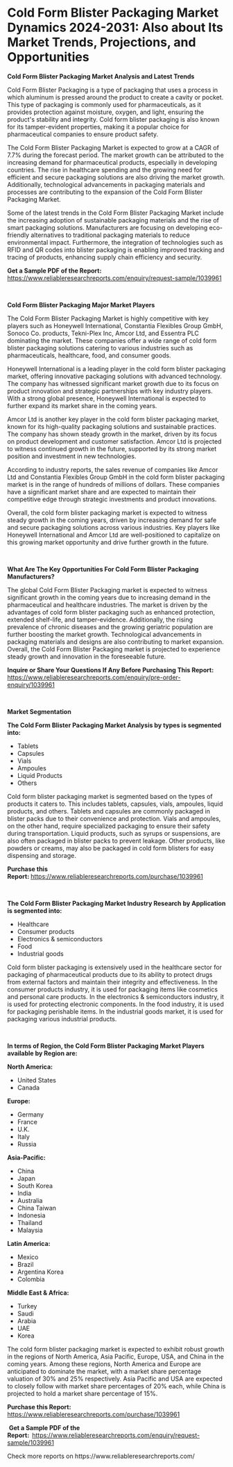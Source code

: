 <p><h1>Cold Form Blister Packaging Market Dynamics 2024-2031: Also about Its Market Trends, Projections, and Opportunities</h1></p><p><strong>Cold Form Blister Packaging Market Analysis and Latest Trends</strong></p>
<p><p>Cold Form Blister Packaging is a type of packaging that uses a process in which aluminum is pressed around the product to create a cavity or pocket. This type of packaging is commonly used for pharmaceuticals, as it provides protection against moisture, oxygen, and light, ensuring the product's stability and integrity. Cold form blister packaging is also known for its tamper-evident properties, making it a popular choice for pharmaceutical companies to ensure product safety.</p><p>The Cold Form Blister Packaging Market is expected to grow at a CAGR of 7.7% during the forecast period. The market growth can be attributed to the increasing demand for pharmaceutical products, especially in developing countries. The rise in healthcare spending and the growing need for efficient and secure packaging solutions are also driving the market growth. Additionally, technological advancements in packaging materials and processes are contributing to the expansion of the Cold Form Blister Packaging Market.</p><p>Some of the latest trends in the Cold Form Blister Packaging Market include the increasing adoption of sustainable packaging materials and the rise of smart packaging solutions. Manufacturers are focusing on developing eco-friendly alternatives to traditional packaging materials to reduce environmental impact. Furthermore, the integration of technologies such as RFID and QR codes into blister packaging is enabling improved tracking and tracing of products, enhancing supply chain efficiency and security.</p></p>
<p><strong>Get a Sample PDF of the Report:&nbsp;</strong> <a href="https://www.reliableresearchreports.com/enquiry/request-sample/1039961">https://www.reliableresearchreports.com/enquiry/request-sample/1039961</a></p>
<p>&nbsp;</p>
<p><strong>Cold Form Blister Packaging Major Market Players</strong></p>
<p><p>The Cold Form Blister Packaging Market is highly competitive with key players such as Honeywell International, Constantia Flexibles Group GmbH, Sonoco Co. products, Tekni-Plex Inc, Amcor Ltd, and Essentra PLC dominating the market. These companies offer a wide range of cold form blister packaging solutions catering to various industries such as pharmaceuticals, healthcare, food, and consumer goods.</p><p>Honeywell International is a leading player in the cold form blister packaging market, offering innovative packaging solutions with advanced technology. The company has witnessed significant market growth due to its focus on product innovation and strategic partnerships with key industry players. With a strong global presence, Honeywell International is expected to further expand its market share in the coming years.</p><p>Amcor Ltd is another key player in the cold form blister packaging market, known for its high-quality packaging solutions and sustainable practices. The company has shown steady growth in the market, driven by its focus on product development and customer satisfaction. Amcor Ltd is projected to witness continued growth in the future, supported by its strong market position and investment in new technologies.</p><p>According to industry reports, the sales revenue of companies like Amcor Ltd and Constantia Flexibles Group GmbH in the cold form blister packaging market is in the range of hundreds of millions of dollars. These companies have a significant market share and are expected to maintain their competitive edge through strategic investments and product innovations.</p><p>Overall, the cold form blister packaging market is expected to witness steady growth in the coming years, driven by increasing demand for safe and secure packaging solutions across various industries. Key players like Honeywell International and Amcor Ltd are well-positioned to capitalize on this growing market opportunity and drive further growth in the future.</p></p>
<p>&nbsp;</p>
<p><strong>What Are The Key Opportunities For Cold Form Blister Packaging Manufacturers?</strong></p>
<p><p>The global Cold Form Blister Packaging market is expected to witness significant growth in the coming years due to increasing demand in the pharmaceutical and healthcare industries. The market is driven by the advantages of cold form blister packaging such as enhanced protection, extended shelf-life, and tamper-evidence. Additionally, the rising prevalence of chronic diseases and the growing geriatric population are further boosting the market growth. Technological advancements in packaging materials and designs are also contributing to market expansion. Overall, the Cold Form Blister Packaging market is projected to experience steady growth and innovation in the foreseeable future.</p></p>
<p><strong>Inquire or Share Your Questions If Any Before Purchasing This Report:</strong> <a href="https://www.reliableresearchreports.com/enquiry/pre-order-enquiry/1039961">https://www.reliableresearchreports.com/enquiry/pre-order-enquiry/1039961</a></p>
<p>&nbsp;</p>
<p><strong>Market Segmentation</strong></p>
<p><strong>The Cold Form Blister Packaging Market Analysis by types is segmented into:</strong></p>
<p><ul><li>Tablets</li><li>Capsules</li><li>Vials</li><li>Ampoules</li><li>Liquid Products</li><li>Others</li></ul></p>
<p><p>Cold form blister packaging market is segmented based on the types of products it caters to. This includes tablets, capsules, vials, ampoules, liquid products, and others. Tablets and capsules are commonly packaged in blister packs due to their convenience and protection. Vials and ampoules, on the other hand, require specialized packaging to ensure their safety during transportation. Liquid products, such as syrups or suspensions, are also often packaged in blister packs to prevent leakage. Other products, like powders or creams, may also be packaged in cold form blisters for easy dispensing and storage.</p></p>
<p><strong>Purchase this Report:&nbsp;</strong><a href="https://www.reliableresearchreports.com/purchase/1039961">https://www.reliableresearchreports.com/purchase/1039961</a></p>
<p>&nbsp;</p>
<p><strong>The Cold Form Blister Packaging Market Industry Research by Application is segmented into:</strong></p>
<p><ul><li>Healthcare</li><li>Consumer products</li><li>Electronics & semiconductors</li><li>Food</li><li>Industrial goods</li></ul></p>
<p><p>Cold form blister packaging is extensively used in the healthcare sector for packaging of pharmaceutical products due to its ability to protect drugs from external factors and maintain their integrity and effectiveness. In the consumer products industry, it is used for packaging items like cosmetics and personal care products. In the electronics & semiconductors industry, it is used for protecting electronic components. In the food industry, it is used for packaging perishable items. In the industrial goods market, it is used for packaging various industrial products.</p></p>
<p>&nbsp;</p>
<p><strong>In terms of Region, the Cold Form Blister Packaging Market Players available by Region are:</strong></p>
<p>
    <p> <strong> North America: </strong>
        <ul>
            <li>United States</li>
            <li>Canada</li>
        </ul>
        </p> 
    <p> <strong> Europe: </strong>
        <ul>
            <li>Germany</li>
            <li>France</li>
            <li>U.K.</li>
            <li>Italy</li>
            <li>Russia</li>
        </ul>
        </p> 
    <p> <strong> Asia-Pacific: </strong>
        <ul>
            <li>China</li>
            <li>Japan</li>
            <li>South Korea</li>
            <li>India</li>
            <li>Australia</li>
            <li>China Taiwan</li>
            <li>Indonesia</li>
            <li>Thailand</li>
            <li>Malaysia</li>
        </ul>
        </p> 
    <p> <strong> Latin America: </strong>
        <ul>
            <li>Mexico</li>
            <li>Brazil</li>
            <li>Argentina Korea</li>
            <li>Colombia</li>
        </ul>
        </p> 
    <p> <strong> Middle East & Africa: </strong>
        <ul>
            <li>Turkey</li>
            <li>Saudi</li>
            <li>Arabia</li>
            <li>UAE</li>
            <li>Korea</li>
        </ul>
    </p>
    </p>
<p><p>The cold form blister packaging market is expected to exhibit robust growth in the regions of North America, Asia Pacific, Europe, USA, and China in the coming years. Among these regions, North America and Europe are anticipated to dominate the market, with a market share percentage valuation of 30% and 25% respectively. Asia Pacific and USA are expected to closely follow with market share percentages of 20% each, while China is projected to hold a market share percentage of 15%.</p></p>
<p><strong>Purchase this Report: </strong><a href="https://www.reliableresearchreports.com/purchase/1039961">https://www.reliableresearchreports.com/purchase/1039961</a></p>
<p>&nbsp;<strong>Get a Sample PDF of the Report:&nbsp;&nbsp;</strong><a href="https://www.reliableresearchreports.com/enquiry/request-sample/1039961">https://www.reliableresearchreports.com/enquiry/request-sample/1039961</a></p>
<p><strong></strong></p>
<p>Check more reports on https://www.reliableresearchreports.com/</p>